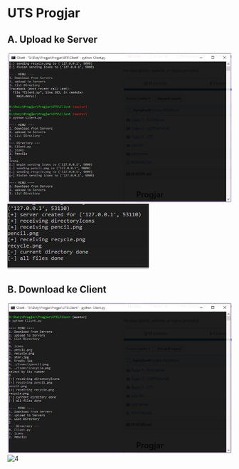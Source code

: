# UTS Progjar

## A. Upload ke Server
![Capture](img/ClientUpload.JPG)
![2](img/ServerRetrieve.JPG)
## B. Download ke Client
![3](img/ClientDownload.JPG)
![4](img/ClientSendFile.JPG)